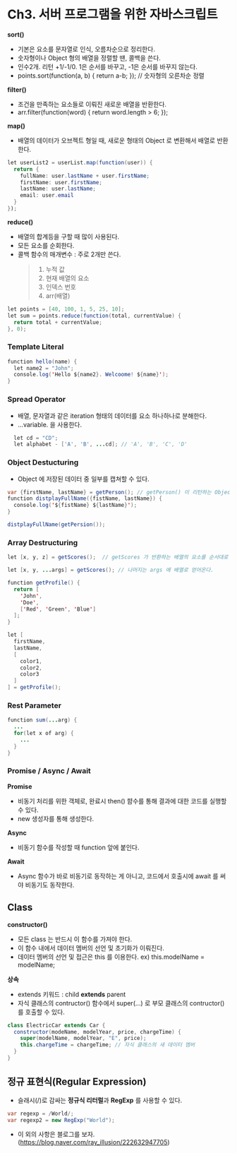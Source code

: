 # Ch3. 서버 프로그램을 위한 자바스크립트

**sort()**

- 기본은 요소를 문자열로 인식, 오름차순으로 정리한다.
- 숫자형이나 Object 형의 배열을 정렬할 땐, 콜백을 쓴다.
- 인수2개. 리턴 +1/-1/0. 1은 순서를 바꾸고, -1은 순서를 바꾸지 않는다.
- points.sort(function(a, b) { return a-b; }); // 숫자형의 오른차순 정렬

**filter()**

- 조건을 만족하는 요소들로 이뤄진 새로운 배열을 반환한다.
- arr.filter(function(word) { return word.length > 6; });

**map()**

- 배열의 데이터가 오브젝트 형일 때, 새로운 형태의 Object 로 변환해서 배열로 반환한다.

```java
let userList2 = userList.map(function(user)) {
  return {
    fullName: user.lastName + user.firstName;
    firstName: user.firstName;
    lastName: user.lastName;
    email: user.email
  }
});
```

**reduce()**

- 배열의 합계등을 구할 때 많이 사용된다.
- 모든 요소를 순회한다.
- 콜백 함수의 매개변수 : 주로 2개만 쓴다.
  > 1. 누적 값
  > 2. 현재 배열의 요소
  > 3. 인덱스 번호
  > 4. arr(배열)

```java
let points = [40, 100, 1, 5, 25, 10];
let sum = points.reduce(function(total, currentValue) {
  return total + currentValue;
}, 0);
```

### Template Literal

```java
function hello(name) {
  let name2 = "John";
  console.log('Hello ${name2}. Welcoome! ${name}');
}
```

### Spread Operator

- 배열, 문자열과 같은 iteration 형태의 데이터를 요소 하나하나로 분해한다.
- ...variable. 을 사용한다.

```java
  let cd = "CD";
  let alphabet - ['A', 'B', ...cd]; // 'A', 'B', 'C', 'D'
```

### Object Destucturing

- Object 에 저장된 데이터 중 일부를 캡쳐할 수 있다.

```java
var {firstName, lastName} = getPerson(); // getPerson() 이 리턴하는 Object 의 fistName, lastName 키의 값을 받는다.
function distplayFullName({fistName, lastName}) {
  console.log('${fistName} ${lastName}');
}

distplayFullName(getPersion());
```

### Array Destructuring

```java
let [x, y, z] = getScores();  // getScores 가 반환하는 배열의 요소를 순서대로 x, y, z 에 저장한다.

let [x, y, ...args] = getScores(); // 나머지는 args 에 배열로 얻어온다.

function getProfile() {
  return [
    'John',
    'Doe',
    ['Red', 'Green', 'Blue']
  ];
}

let [
  firstName,
  lastName,
  [
    color1,
    color2,
    color3
  ]
] = getProfile();
```

### Rest Parameter

```java
function sum(...arg) {
  ...
  for(let x of arg) {
    ...
  }
}
```

### Promise / Async / Await

**Promise**

- 비동기 처리를 위한 객체로, 완료시 then() 햠수를 통해 결과에 대한 코드를 실행할 수 있다.
- new 생성자를 통해 생성한다.

**Async**

- 비동기 함수를 작성할 때 function 앞에 붙인다.

**Await**

- Async 함수가 바로 비동기로 동작하는 게 아니고, 코드에서 호출시에 await 를 써야 비동기도 동작한다.

## Class

**constructor()**

- 모든 class 는 반드시 이 함수를 가져야 한다.
- 이 함수 내에서 데이터 멤버의 선언 및 초기화가 이뤄진다.
- 데이터 멤버의 선언 및 접근은 this 를 이용한다. ex) this.modelName = modelName;

**상속**

- extends 키워드 : child **extends** parent
- 자식 클래스의 contructor() 함수에서 super(...) 로 부모 클래스의 contructor()를 호출할 수 있다.

```java
class ElectricCar extends Car {
  constructor(modeName, modelYear, price, chargeTime) {
    super(modelName, modelYear, "E", price);
    this.chargeTime = chargeTime; // 자식 클래스의 새 데이터 멤버
  }
}
```

## 정규 표현식(Regular Expression)

- 슬래시(/)로 감싸는 **정규식 리터럴**과 **RegExp** 를 사용할 수 있다.

```java
var regexp = /World/;
var regexp2 = new RegExp("World");
```

- 이 외의 사항은 블로그를 보자. (https://blog.naver.com/ray_illusion/222632947705)
